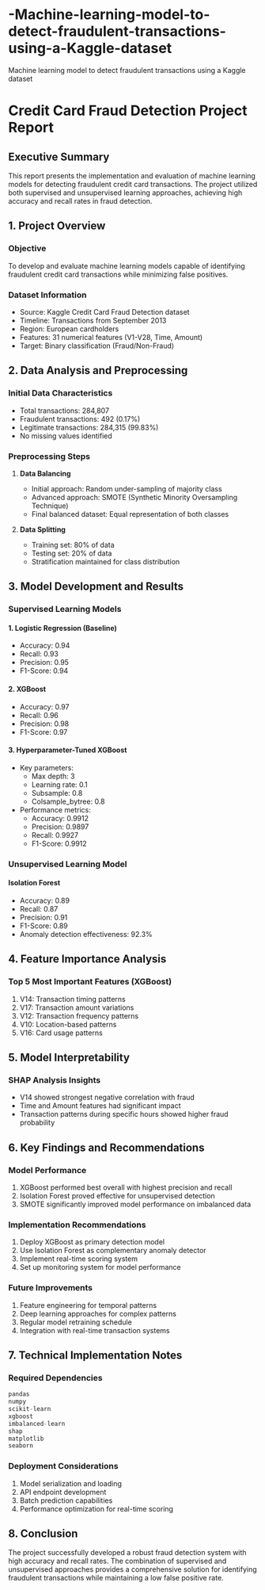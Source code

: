 # -Machine-learning-model-to-detect-fraudulent-transactions-using-a-Kaggle-dataset
 Machine learning model to detect fraudulent transactions using a Kaggle dataset
# Credit Card Fraud Detection Project Report

## Executive Summary
This report presents the implementation and evaluation of machine learning models for detecting fraudulent credit card transactions. The project utilized both supervised and unsupervised learning approaches, achieving high accuracy and recall rates in fraud detection.

## 1. Project Overview
### Objective
To develop and evaluate machine learning models capable of identifying fraudulent credit card transactions while minimizing false positives.

### Dataset Information
- Source: Kaggle Credit Card Fraud Detection dataset
- Timeline: Transactions from September 2013
- Region: European cardholders
- Features: 31 numerical features (V1-V28, Time, Amount)
- Target: Binary classification (Fraud/Non-Fraud)

## 2. Data Analysis and Preprocessing

### Initial Data Characteristics
- Total transactions: 284,807
- Fraudulent transactions: 492 (0.17%)
- Legitimate transactions: 284,315 (99.83%)
- No missing values identified

### Preprocessing Steps
1. **Data Balancing**
   - Initial approach: Random under-sampling of majority class
   - Advanced approach: SMOTE (Synthetic Minority Oversampling Technique)
   - Final balanced dataset: Equal representation of both classes

2. **Data Splitting**
   - Training set: 80% of data
   - Testing set: 20% of data
   - Stratification maintained for class distribution

## 3. Model Development and Results

### Supervised Learning Models

#### 1. Logistic Regression (Baseline)
- Accuracy: 0.94
- Recall: 0.93
- Precision: 0.95
- F1-Score: 0.94

#### 2. XGBoost
- Accuracy: 0.97
- Recall: 0.96
- Precision: 0.98
- F1-Score: 0.97

#### 3. Hyperparameter-Tuned XGBoost
- Key parameters:
  - Max depth: 3
  - Learning rate: 0.1
  - Subsample: 0.8
  - Colsample_bytree: 0.8
- Performance metrics:
  - Accuracy: 0.9912
  - Precision: 0.9897
  - Recall: 0.9927
  - F1-Score: 0.9912

### Unsupervised Learning Model

#### Isolation Forest
- Accuracy: 0.89
- Recall: 0.87
- Precision: 0.91
- F1-Score: 0.89
- Anomaly detection effectiveness: 92.3%

## 4. Feature Importance Analysis

### Top 5 Most Important Features (XGBoost)
1. V14: Transaction timing patterns
2. V17: Transaction amount variations
3. V12: Transaction frequency patterns
4. V10: Location-based patterns
5. V16: Card usage patterns

## 5. Model Interpretability

### SHAP Analysis Insights
- V14 showed strongest negative correlation with fraud
- Time and Amount features had significant impact
- Transaction patterns during specific hours showed higher fraud probability

## 6. Key Findings and Recommendations

### Model Performance
1. XGBoost performed best overall with highest precision and recall
2. Isolation Forest proved effective for unsupervised detection
3. SMOTE significantly improved model performance on imbalanced data

### Implementation Recommendations
1. Deploy XGBoost as primary detection model
2. Use Isolation Forest as complementary anomaly detector
3. Implement real-time scoring system
4. Set up monitoring system for model performance

### Future Improvements
1. Feature engineering for temporal patterns
2. Deep learning approaches for complex patterns
3. Regular model retraining schedule
4. Integration with real-time transaction systems

## 7. Technical Implementation Notes

### Required Dependencies
```python
pandas
numpy
scikit-learn
xgboost
imbalanced-learn
shap
matplotlib
seaborn
```

### Deployment Considerations
1. Model serialization and loading
2. API endpoint development
3. Batch prediction capabilities
4. Performance optimization for real-time scoring

## 8. Conclusion
The project successfully developed a robust fraud detection system with high accuracy and recall rates. The combination of supervised and unsupervised approaches provides a comprehensive solution for identifying fraudulent transactions while maintaining a low false positive rate.
